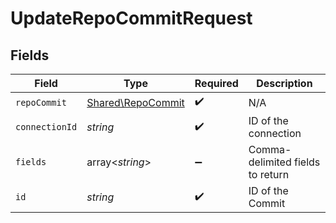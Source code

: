 # UpdateRepoCommitRequest


## Fields

| Field                                                  | Type                                                   | Required                                               | Description                                            |
| ------------------------------------------------------ | ------------------------------------------------------ | ------------------------------------------------------ | ------------------------------------------------------ |
| `repoCommit`                                           | [Shared\RepoCommit](../../Models/Shared/RepoCommit.md) | :heavy_check_mark:                                     | N/A                                                    |
| `connectionId`                                         | *string*                                               | :heavy_check_mark:                                     | ID of the connection                                   |
| `fields`                                               | array<*string*>                                        | :heavy_minus_sign:                                     | Comma-delimited fields to return                       |
| `id`                                                   | *string*                                               | :heavy_check_mark:                                     | ID of the Commit                                       |